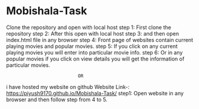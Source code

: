 # Mobishala-Task
Clone the repository and open with local host
step 1: First clone the repository 
step 2: After this open with local host
step 3: and then open index.html file in any browser
step 4: Front page of websites contain current playing movies and popular movies.
step 5: If you click on any current playing movies you will enter into particular movie info.
step 6: Or in any popular movies if you click on view details you will get the information of particular movies.

                               OR

 i have hosted my website on github 
 Website Link-: https://piyush9170.github.io/Mobishala-Task/
 step1: Open website in any browser and then follow step from 4 to 5.
